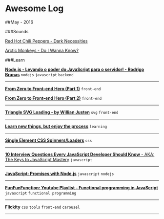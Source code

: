 # Awesome Log


##May - 2016

###Sounds

[Red Hot Chili Peppers - Dark Necessities](https://www.youtube.com/watch?v=qJ_Tw0w3lLA)

[Arctic Monkeys - Do I Wanna Know?](https://www.youtube.com/watch?v=bpOSxM0rNPM)


###Learn

[**Node.js - Levando o poder do JavaScript para o servidor! - Rodrigo Branas**](https://www.eventials.com/Globalcode/node-js-levando-o-poder-do-javascript-para-o-servidor/) `nodejs` `javascript` `backend`

---

[**From Zero to Front-end Hero (Part 1)**](https://medium.freecodecamp.com/from-zero-to-front-end-hero-part-1-7d4f7f0bff02#.diyo70801) `front-end`


[**From Zero to Front-end Hero (Part 2)**](https://medium.freecodecamp.com/from-zero-to-front-end-hero-part-2-adfa4824da9b#.oagxdc59f) `front-end`

---

[**Triangle SVG Loading - by Willian Justen**](http://codepen.io/willianjusten/pen/QELMgN) `svg` `front-end`

---

[**Learn new things, but enjoy the process**](http://gabrielgodoy.com/learn-new-things-but-enjoy-the-process/) `learning`

---

[**Single Element CSS Spinners/Loaders**](http://projects.lukehaas.me/css-loaders/) `css`

---

[**10 Interview Questions
Every JavaScript Developer Should Know** -
AKA: The Keys to JavaScript Mastery](https://medium.com/javascript-scene/10-interview-questions-every-javascript-developer-should-know-6fa6bdf5ad95#.gk1e8m6je) `javascript`

---

[**JavaScript: Promises with Node.js**](http://zpalexander.com/blog/javascript-promises-node-js/) `javascript` `nodejs`

---

[**FunFunFunction: Youtube Playlist - Functional programming in JavaScript**](https://www.youtube.com/playlist?list=PL0zVEGEvSaeEd9hlmCXrk5yUyqUag-n84) `javascript` `functional programming`

---

[**Flickity**](http://flickity.metafizzy.co/) `css` `tools` `front-end` `carousel`

---

